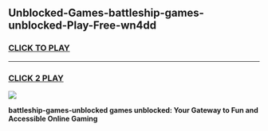 
## Unblocked-Games-battleship-games-unblocked-Play-Free-wn4dd
<h3>
<a href="https://premium76.site?title=battleship-games-unblocked&ref=09A">CLICK TO PLAY</a></h3>
<hr>

<h3>
<a href="https://premium76.site?title=battleship-games-unblocked&ref=09A">CLICK 2 PLAY</a>
  
</h3>

<a href="https://premium76.site?title=battleship-games-unblocked&ref=09A"><img src="https://clearcache.store/games.png"></a>


**battleship-games-unblocked games unblocked: Your Gateway to Fun and Accessible Online Gaming**
